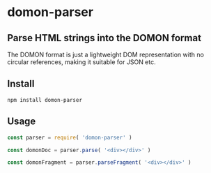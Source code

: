 # domon-parser

## Parse HTML strings into the DOMON format

The DOMON format is just a lightweight DOM representation with no circular references, making it suitable for JSON etc.

## Install

`npm install domon-parser`

## Usage

```javascript
const parser = require( 'domon-parser' )

const domonDoc = parser.parse( '<div></div>' )

const domonFragment = parser.parseFragment( '<div></div>' )
```
